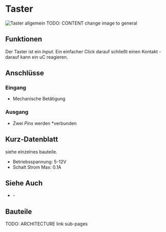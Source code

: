 # Taster

![Taster allgemein](https://makeyourschool.de/wp-content/uploads/2018/10/59_taster_knopf-1024x1024.jpg)
TODO: CONTENT change image to general

## Funktionen

Der Taster ist ein *Input*.
Ein einfacher Click darauf schließt einen Kontakt - darauf kann ein uC reagieren.

## Anschlüsse

### Eingang

- Mechanische Betätigung

### Ausgang

-   Zwei *Pins* werden *verbunden

## Kurz-Datenblatt

siehe einzelnes bauteile.

-   Betriebsspannung: 5-12V
-   Schalt Strom Max: 0.1A

## Siehe Auch

-   *-*

## Bauteile
TODO: ARCHITECTURE link sub-pages